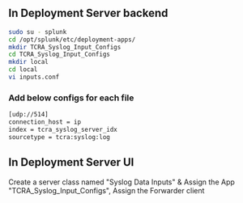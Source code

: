 ## In Deployment Server backend

```bash
sudo su - splunk
cd /opt/splunk/etc/deployment-apps/
mkdir TCRA_Syslog_Input_Configs
cd TCRA_Syslog_Input_Configs
mkdir local
cd local 
vi inputs.conf
```

### Add below configs for each file

```bash
[udp://514]
connection_host = ip
index = tcra_syslog_server_idx
sourcetype = tcra:syslog:log
```


## In Deployment Server UI

Create a server class named "Syslog Data Inputs" & Assign the App "TCRA_Syslog_Input_Configs", Assign the Forwarder client
